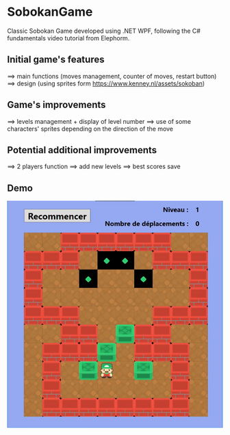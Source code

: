 # SobokanGame
Classic Sobokan Game developed using .NET WPF, following the C# fundamentals video tutorial from Elephorm.

## Initial game's features
==> main functions (moves management, counter of moves, restart button)
==> design (using sprites form https://www.kenney.nl/assets/sokoban)

## Game's improvements
==> levels management + display of level number
==> use of some characters' sprites depending on the direction of the move

## Potential additional improvements
==> 2 players function
==> add new levels
==> best scores save

## Demo

![screenshot](demo.jpg)
